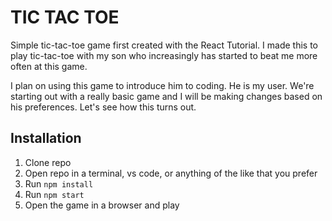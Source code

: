 # TIC TAC TOE
Simple tic-tac-toe game first created with the React Tutorial. I made this to play tic-tac-toe with my son who increasingly has started to beat me more often at this game.

I plan on using this game to introduce him to coding. He is my user. We're starting out with a really basic game and I will be making changes based on his preferences. Let's see how this turns out.

## Installation
1. Clone repo
2. Open repo in a terminal, vs code, or anything of the like that you prefer
3. Run `npm install`
4. Run `npm start`
5. Open the game in a browser and play